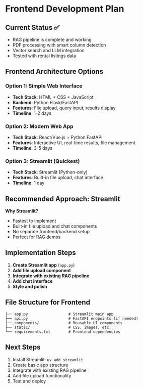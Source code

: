 # Frontend Development Plan

## Current Status ✅
- RAG pipeline is complete and working
- PDF processing with smart column detection
- Vector search and LLM integration
- Tested with rental listings data

## Frontend Architecture Options

### Option 1: Simple Web Interface
- **Tech Stack**: HTML + CSS + JavaScript
- **Backend**: Python Flask/FastAPI
- **Features**: File upload, query input, results display
- **Timeline**: 1-2 days

### Option 2: Modern Web App
- **Tech Stack**: React/Vue.js + Python FastAPI
- **Features**: Interactive UI, real-time results, file management
- **Timeline**: 3-5 days

### Option 3: Streamlit (Quickest)
- **Tech Stack**: Streamlit (Python-only)
- **Features**: Built-in file upload, chat interface
- **Timeline**: 1 day

## Recommended Approach: Streamlit

**Why Streamlit?**
- Fastest to implement
- Built-in file upload and chat components
- No separate frontend/backend setup
- Perfect for RAG demos

## Implementation Steps

1. **Create Streamlit app** (`app.py`)
2. **Add file upload component**
3. **Integrate with existing RAG pipeline**
4. **Add chat interface**
5. **Style and polish**

## File Structure for Frontend
```
├── app.py                  # Streamlit main app
├── api.py                  # FastAPI endpoints (if needed)
├── components/             # Reusable UI components
├── static/                 # CSS, images, etc.
└── requirements.txt        # Frontend dependencies
```

## Next Steps
1. Install Streamlit: `uv add streamlit`
2. Create basic app structure
3. Integrate with existing RAG pipeline
4. Add file upload functionality
5. Test and deploy
